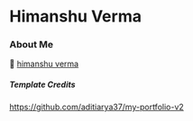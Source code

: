 # Himanshu Verma

### About Me

🔗 [himanshu verma](https://himansuuverma.com/)

##### Template Credits

https://github.com/aditiarya37/my-portfolio-v2 
